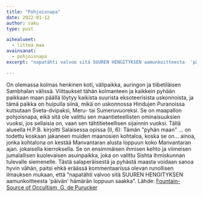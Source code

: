 ```yaml
---
title: "Pohjoisnapa"
date: 2022-01-12
author: saku
type: post

aihealueet:
  - litteä maa
avainsanat:
  - pohjoisnapa
excerpt: "napatähti valvoo sitä SUUREN HENGITYKSEN aamunkoitteesta  'päivän' hämärän loppuun saakka

---
```

On olemassa kolmas henkinen koti, välipaikka, auringon ja tiibetiläisen Sambhalan välissä. Viittaukset tähän kolmanteen ja kaikkein pyhään paikkaan maan päällä löytyy kaikista suurista eksoteerisista uskonnoista, ja tämä paikka on huipulla siinä, mikä on uskonnossa Hindujen Puranoissa kutsutaan Sveta-dvipaksi, Meru- tai Sumeruvuoreksi. Se on maapallon pohjoisnapa, eikä sitä ole valittu sen maantieteellisten ominaisuuksien vuoksi, jos sellaisia on, vaan sen tähtitieteellisen sijainnin vuoksi. Tällä alueella H.P.B. kirjoitti Salaisessa opissa (II, 6): Tämän "pyhän maan" ... on todettu koskaan jakaneen muiden maanosien kohtaloa, koska se on... ainoa, jonka kohtalona on kestää Manvantaran alusta loppuun koko Manvantaran ajan. jokaisella kierroksella. Se on ensimmäisen ihmisen kehto ja viimeisen jumalallisen kuolevaisen asuinpaikka, joka on valittu Sishta ihmiskunnan tulevalle siemenelle. Tästä salaperäisestä ja pyhästä maasta voidaan sanoa hyvin vähän, paitsi ehkä eräässä kommentaarissa olevan runollisen ilmauksen mukaan, että "napatähti valvoo sitä SUUREN HENGITYKSEN aamunkoitteesta  'päivän' hämärän loppuun saakka".
Lähde: [Fountain-Source of Occultism, G. de Purucker](https://ia601001.us.archive.org/5/items/fountainsourceofoccultism/Fountain%20Source%20of%20Occultism.pdf)
